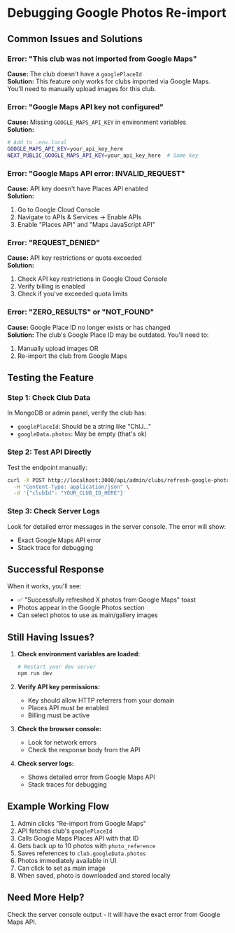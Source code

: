 # Debugging Google Photos Re-import

## Common Issues and Solutions

### Error: "This club was not imported from Google Maps"
**Cause:** The club doesn't have a `googlePlaceId`  
**Solution:** This feature only works for clubs imported via Google Maps. You'll need to manually upload images for this club.

### Error: "Google Maps API key not configured"
**Cause:** Missing `GOOGLE_MAPS_API_KEY` in environment variables  
**Solution:**
```bash
# Add to .env.local
GOOGLE_MAPS_API_KEY=your_api_key_here
NEXT_PUBLIC_GOOGLE_MAPS_API_KEY=your_api_key_here  # Same key
```

### Error: "Google Maps API error: INVALID_REQUEST"
**Cause:** API key doesn't have Places API enabled  
**Solution:**
1. Go to Google Cloud Console
2. Navigate to APIs & Services → Enable APIs
3. Enable "Places API" and "Maps JavaScript API"

### Error: "REQUEST_DENIED"
**Cause:** API key restrictions or quota exceeded  
**Solution:**
1. Check API key restrictions in Google Cloud Console
2. Verify billing is enabled
3. Check if you've exceeded quota limits

### Error: "ZERO_RESULTS" or "NOT_FOUND"
**Cause:** Google Place ID no longer exists or has changed  
**Solution:** The club's Google Place ID may be outdated. You'll need to:
1. Manually upload images OR
2. Re-import the club from Google Maps

## Testing the Feature

### Step 1: Check Club Data
In MongoDB or admin panel, verify the club has:
- `googlePlaceId`: Should be a string like "ChIJ..."
- `googleData.photos`: May be empty (that's ok)

### Step 2: Test API Directly
Test the endpoint manually:
```bash
curl -X POST http://localhost:3000/api/admin/clubs/refresh-google-photos \
  -H "Content-Type: application/json" \
  -d '{"clubId": "YOUR_CLUB_ID_HERE"}'
```

### Step 3: Check Server Logs
Look for detailed error messages in the server console. The error will show:
- Exact Google Maps API error
- Stack trace for debugging

## Successful Response
When it works, you'll see:
- ✅ "Successfully refreshed X photos from Google Maps" toast
- Photos appear in the Google Photos section
- Can select photos to use as main/gallery images

## Still Having Issues?

1. **Check environment variables are loaded:**
   ```bash
   # Restart your dev server
   npm run dev
   ```

2. **Verify API key permissions:**
   - Key should allow HTTP referrers from your domain
   - Places API must be enabled
   - Billing must be active

3. **Check the browser console:**
   - Look for network errors
   - Check the response body from the API

4. **Check server logs:**
   - Shows detailed error from Google Maps API
   - Stack traces for debugging

## Example Working Flow

1. Admin clicks "Re-import from Google Maps"
2. API fetches club's `googlePlaceId`
3. Calls Google Maps Places API with that ID
4. Gets back up to 10 photos with `photo_reference`
5. Saves references to `club.googleData.photos`
6. Photos immediately available in UI
7. Can click to set as main image
8. When saved, photo is downloaded and stored locally

## Need More Help?

Check the server console output - it will have the exact error from Google Maps API.
